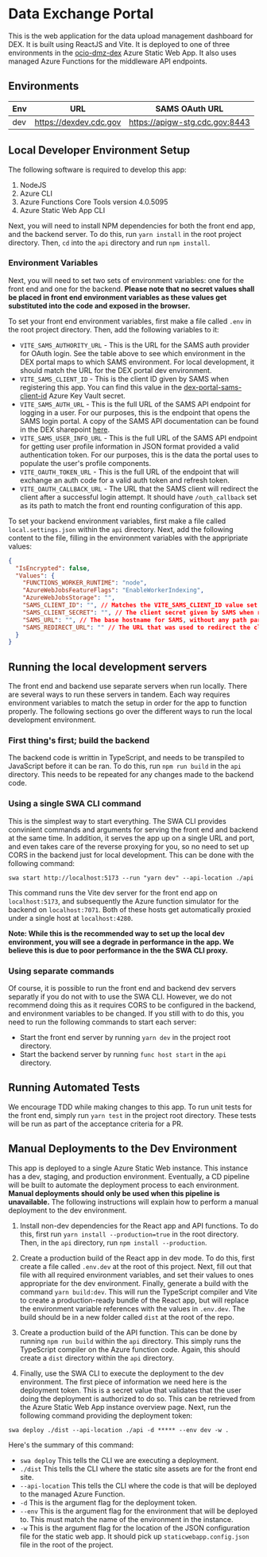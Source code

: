 # Data Exchange Portal

This is the web application for the data upload management dashboard for DEX. It is built using ReactJS and Vite. It is deployed to one of three environments in the [ocio-dmz-dex](https://portal.azure.com/#@cdc.onmicrosoft.com/resource/subscriptions/7d1e3999-6577-4cd5-b296-f518e5c8e677/resourceGroups/OCIO-API-PRD/providers/Microsoft.Web/staticSites/ocio-dmz-dex/staticsite) Azure Static Web App. It also uses managed Azure Functions for the middleware API endpoints.

## Environments

| Env | URL                    | SAMS OAuth URL                 |
| --- | ---------------------- | ------------------------------ |
| dev | https://dexdev.cdc.gov | https://apigw-stg.cdc.gov:8443 |

## Local Developer Environment Setup

The following software is required to develop this app:

1. NodeJS
2. Azure CLI
3. Azure Functions Core Tools version 4.0.5095
4. Azure Static Web App CLI

Next, you will need to install NPM dependencies for both the front end app, and the backend server. To do this, run `yarn install` in the root project directory. Then, `cd` into the `api` directory and run `npm install`.

### Environment Variables

Next, you will need to set two sets of environment variables: one for the front end and one for the backend. **Please note that no secret values shall be placed in front end environment variables as these values get substituted into the code and exposed in the browser.**

To set your front end environment variables, first make a file called `.env` in the root project directory. Then, add the following variables to it:

- `VITE_SAMS_AUTHORITY_URL` - This is the URL for the SAMS auth provider for OAuth login. See the table above to see which environment in the DEX portal maps to which SAMS environment. For local development, it should match the URL for the DEX portal dev environment.
- `VITE_SAMS_CLIENT_ID` - This is the client ID given by SAMS when registering this app. You can find this value in the [dex-portal-sams-client-id](https://portal.azure.com/#@cdc.onmicrosoft.com/asset/Microsoft_Azure_KeyVault/Secret/https://tf-ede-envar-vault.vault.azure.net/secrets/dex-portal-sams-client-id) Azure Key Vault secret.
- `VITE_SAMS_AUTH_URL` - This is the full URL of the SAMS API endpoint for logging in a user. For our purposes, this is the endpoint that opens the SAMS login portal. A copy of the SAMS API documentation can be found in the DEX sharepoint [here](https://cdc.sharepoint.com/:b:/r/teams/CDC-Data-Exchange/Shared%20Documents/Build%20-%20DEX%20Portal/sams_docs.pdf?csf=1&web=1&e=OsHEAY).
- `VITE_SAMS_USER_INFO_URL` - This is the full URL of the SAMS API endpoint for getting user profile information in JSON format provided a valid authentication token. For our purposes, this is the data the portal uses to populate the user's profile components.
- `VITE_OAUTH_TOKEN_URL` - This is the full URL of the endpoint that will exchange an auth code for a valid auth token and refresh token.
- `VITE_OAUTH_CALLBACK_URL` - The URL that the SAMS client will redirect the client after a successful login attempt. It should have `/outh_callback` set as its path to match the front end rounting configuration of this app.

To set your backend environment variables, first make a file called `local.settings.json` within the `api` directory. Next, add the following content to the file, filling in the environment variables with the appripriate values:

```JSON
{
  "IsEncrypted": false,
  "Values": {
    "FUNCTIONS_WORKER_RUNTIME": "node",
    "AzureWebJobsFeatureFlags": "EnableWorkerIndexing",
    "AzureWebJobsStorage": "",
    "SAMS_CLIENT_ID": "", // Matches the VITE_SAMS_CLIENT_ID value set above.
    "SAMS_CLIENT_SECRET": "", // The client secret given by SAMS when registering this app.  Can also be found in the key vault holding the client ID.
    "SAMS_URL": "", // The base hostname for SAMS, without any path parameters.  Again, find this in the table in the Environments section above.
    "SAMS_REDIRECT_URL": "" // The URL that was used to redirect the client after a successful SAMS login for a particular user's login attempt.  It should match the VITE_OAUTH_CALLBACK_URL value set in the front end environment variables.
  }
}
```

## Running the local development servers

The front end and backend use separate servers when run locally. There are several ways to run these servers in tandem. Each way requires environment variables to match the setup in order for the app to function properly. The following sections go over the different ways to run the local development environment.

### First thing's first; build the backend

The backend code is writtin in TypeScript, and needs to be transpiled to JavaScript before it can be ran. To do this, run `npm run build` in the `api` directory. This needs to be repeated for any changes made to the backend code.

### Using a single SWA CLI command

This is the simplest way to start everything. The SWA CLI provides convinient commands and arguments for serving the front end and backend at the same time. In addition, it serves the app up on a single URL and port, and even takes care of the reverse proxying for you, so no need to set up CORS in the backend just for local development. This can be done with the following command:

`swa start http://localhost:5173 --run "yarn dev" --api-location ./api`

This command runs the Vite dev server for the front end app on `localhost:5173`, and subsequently the Azure function simulator for the backend on `localhost:7071`. Both of these hosts get automatically proxied under a single host at `localhost:4280`.

**Note: While this is the recommended way to set up the local dev environment, you will see a degrade in performance in the app. We believe this is due to poor performance in the the SWA CLI proxy.**

### Using separate commands

Of course, it is possible to run the front end and backend dev servers separatly if you do not with to use the SWA CLI. However, we do not recommend doing this as it requires CORS to be configured in the backend, and environment variables to be changed. If you still with to do this, you need to run the following commands to start each server:

- Start the front end server by running `yarn dev` in the project root directory.
- Start the backend server by running `func host start` in the `api` directory.

## Running Automated Tests

We encourage TDD while making changes to this app. To run unit tests for the front end, simply run `yarn test` in the project root directory. These tests will be run as part of the acceptance criteria for a PR.

## Manual Deployments to the Dev Environment

This app is deployed to a single Azure Static Web instance. This instance has a dev, staging, and production environment. Eventually, a CD pipeline will be built to automate the deployment process to each environment. **Manual deployments should only be used when this pipeline is unavailable.** The following instructions will explain how to perform a manual deployment to the dev environment.

1. Install non-dev dependencies for the React app and API functions. To do this, first run `yarn install --production=true` in the root directory. Then, in the `api` directory, run `npm install --production`.

2. Create a production build of the React app in dev mode. To do this, first create a file called `.env.dev` at the root of this project. Next, fill out that file with all required environment variables, and set their values to ones appropriate for the dev environment. Finally, generate a build with the command `yarn build:dev`. This will run the TypeScript compiler and Vite to create a production-ready bundle of the React app, but will replace the environment variable references with the values in `.env.dev`. The build should be in a new folder called `dist` at the root of the repo.

3. Create a production build of the API function. This can be done by running `npm run build` within the `api` directory. This simply runs the TypeScript compiler on the Azure function code. Again, this should create a `dist` directory within the `api` directory.

4. Finally, use the SWA CLI to execute the deployment to the dev environment. The first piece of information we need here is the deployment token. This is a secret value that validates that the user doing the deployment is authorized to do so. This can be retrieved from the Azure Static Web App instance overview page. Next, run the following command providing the deployment token:

`swa deploy ./dist --api-location ./api -d ***** --env dev -w .`

Here's the summary of this command:

- `swa deploy` This tells the CLI we are executing a deployment.
- `./dist` This tells the CLI where the static site assets are for the front end site.
- `--api-location` This tells the CLI where the code is that will be deployed to the managed Azure Function.
- `-d` This is the argument flag for the deployment token.
- `--env` This is the argument flag for the environment that will be deployed to. This must match the name of the environment in the instance.
- `-w` This is the argument flag for the location of the JSON configuration file for the static web app. It should pick up `staticwebapp.config.json` file in the root of the project.
